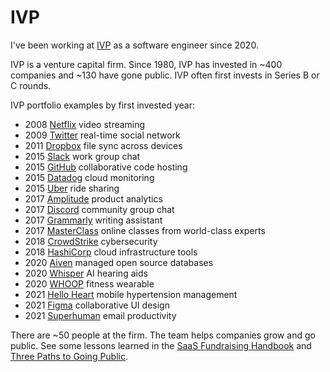 # IVP

I've been working at [IVP](https://www.ivp.com)
as a software engineer since 2020.

IVP is a venture capital firm.
Since 1980, IVP has invested in ~400 companies and ~130 have gone public.
IVP often first invests in Series B or C rounds.

IVP portfolio examples by first invested year:

- 2008 [Netflix](https://www.netflix.com/)
  video streaming
- 2009 [Twitter](https://twitter.com/)
  real-time social network
- 2011 [Dropbox](https://dropbox.com/)
  file sync across devices
- 2015 [Slack](https://www.slack.com/)
  work group chat
- 2015 [GitHub](https://github.com/)
  collaborative code hosting
- 2015 [Datadog](https://datadog.com/)
  cloud monitoring
- 2015 [Uber](https://www.uber.com/)
  ride sharing
- 2017 [Amplitude](https://amplitude.com/)
  product analytics
- 2017 [Discord](https://discord.com/)
  community group chat
- 2017 [Grammarly](https://www.grammarly.com/)
  writing assistant
- 2017 [MasterClass](https://www.masterclass.com/)
  online classes from world-class experts
- 2018 [CrowdStrike](https://www.crowdstrike.com/)
  cybersecurity
- 2018 [HashiCorp](https://hashicorp.com/)
  cloud infrastructure tools
- 2020 [Aiven](https://aiven.io/)
  managed open source databases
- 2020 [Whisper](https://whisper.ai/)
  AI hearing aids
- 2020 [WHOOP](https://www.whoop.com/)
  fitness wearable
- 2021 [Hello Heart](https://www.helloheart.com/)
  mobile hypertension management
- 2021 [Figma](https://www.figma.com/)
  collaborative UI design
- 2021 [Superhuman](https://superhuman.com/)
  email productivity

There are ~50 people at the firm.
The team helps companies grow and go public.
See some lessons learned in the
[SaaS Fundraising Handbook](https://www.ivp.com/content/saas-fundraising-playbook/)
and [Three Paths to Going Public](https://www.ivp.com/content/three-paths-to-going-public/).
